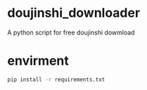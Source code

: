 # doujinshi_downloader
A python script for free doujinshi dowmload

# envirment
```bash
pip install -r requirements.txt
```
